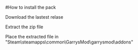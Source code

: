 #How to install the pack

Download the lastest relase

Extract the zip file

Place the extracted file in "Steam\steamapps\common\GarrysMod\garrysmod\addons"
